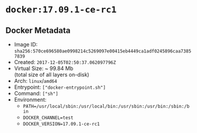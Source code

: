 # `docker:17.09.1-ce-rc1`

## Docker Metadata

- Image ID: `sha256:570ce696580ae0998214c5269097e00415eb4449ca1adf0245896caa73857839`
- Created: `2017-12-05T02:50:37.062097796Z`
- Virtual Size: ~ 99.84 Mb  
  (total size of all layers on-disk)
- Arch: `linux`/`amd64`
- Entrypoint: `["docker-entrypoint.sh"]`
- Command: `["sh"]`
- Environment:
  - `PATH=/usr/local/sbin:/usr/local/bin:/usr/sbin:/usr/bin:/sbin:/bin`
  - `DOCKER_CHANNEL=test`
  - `DOCKER_VERSION=17.09.1-ce-rc1`
